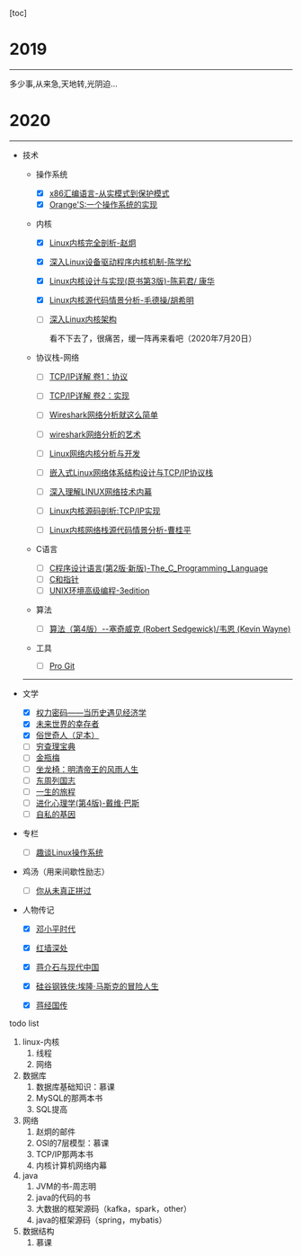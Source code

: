 [toc]



# 2019

---

多少事,从来急,天地转,光阴迫...

# 2020

---

* 技术

  * 操作系统

    * [x] [x86汇编语言-从实模式到保护模式](https://book.douban.com/subject/20492528/)
    * [x]  [Orange'S:一个操作系统的实现](https://book.douban.com/subject/3735649/)
    
  * 内核
  	* [x] [Linux内核完全剖析-赵炯](https://book.douban.com/subject/3229243/)
  	
  	* [x] [深入Linux设备驱动程序内核机制-陈学松](https://book.douban.com/subject/10433743/)
  	
  	* [x] [Linux内核设计与实现(原书第3版)-陈莉君/ 康华](https://book.douban.com/subject/6097773/)

  	* [x] [Linux内核源代码情景分析-毛德操/胡希明](https://book.douban.com/subject/1231584/)
  	
  	* [ ] [深入Linux内核架构](https://book.douban.com/subject/4843567/)
  	
  	  看不下去了，很痛苦，缓一阵再来看吧（2020年7月20日）
  	  
  	  
  	
  * 协议栈-网络
    * [ ] [TCP/IP详解 卷1：协议](https://book.douban.com/subject/1088054/)
    
    * [ ] [TCP/IP详解 卷2：实现](https://book.douban.com/subject/1087767/)
    
    * [ ] [Wireshark网络分析就这么简单](https://book.douban.com/subject/26268767/)
    
    * [ ] [wireshark网络分析的艺术](https://book.douban.com/subject/26710788/)
    
    * [ ] [Linux网络内核分析与开发](https://book.douban.com/subject/5064721/)
    
    * [ ] [嵌入式Linux网络体系结构设计与TCP/IP协议栈](https://book.douban.com/subject/6116393/)
    
    * [ ] [深入理解LINUX网络技术内幕](https://book.douban.com/subject/1834459/)
    
    * [ ] [Linux内核源码剖析:TCP/IP实现](https://book.douban.com/subject/5914256/)
    
    * [ ] [Linux内核网络栈源代码情景分析-曹桂平](https://book.douban.com/subject/4212924/)
    
      
    
  * C语言
  	* [ ] [C程序设计语言(第2版·新版)-The_C_Programming_Language](https://book.douban.com/subject/1139336/)
  	* [ ] [C和指针](https://book.douban.com/subject/3012360/)
  	* [ ] [UNIX环境高级编程-3edition](https://book.douban.com/subject/25900403/)

  * 算法
  	
  	* [ ] [算法（第4版）--塞奇威克 (Robert Sedgewick)/韦恩 (Kevin Wayne)](https://book.douban.com/subject/19952400/)

  * 工具

    - [ ] [Pro Git](https://book.douban.com/subject/3420144/)

    

  ---

* 文学
  - [x] [权力密码——当历史遇见经济学](https://book.douban.com/subject/30364261/)
  - [x] [未来世界的幸存者](https://book.douban.com/subject/30259509/)
  - [x] [俗世奇人（足本）](https://book.douban.com/subject/26691462/)
  - [ ] [穷查理宝典](https://book.douban.com/subject/26831789/)
  - [ ] [金瓶梅](https://book.douban.com/subject/1916451/)
  - [ ] [坐龙椅：明清帝王的风雨人生](https://book.douban.com/subject/30238062/)
  - [ ] [东周列国志]()
  - [ ] [一生的旅程](https://book.douban.com/subject/35009826/)
  - [ ] [进化心理学(第4版)-戴维·巴斯](https://book.douban.com/subject/26683297/)
  - [ ] [自私的基因](https://book.douban.com/subject/30309613/)
  
* 专栏
  
  - [ ] [趣谈Linux操作系统](https://time.geekbang.org/column/intro/164)

* 鸡汤（用来间歇性励志）
  
  - [ ] [你从未真正拼过](https://book.douban.com/subject/26882462/)



* 人物传记
  - [x] [邓小平时代](https://book.douban.com/subject/20424526/)
  - [x] [红墙深处](https://book.douban.com/subject/26670865/)
  - [x] [蒋介石与现代中国](https://book.douban.com/subject/10797092/)
  - [x] [硅谷钢铁侠:埃隆·马斯克的冒险人生](https://book.douban.com/subject/26759508/)
  - [x] [蒋经国传](https://book.douban.com/subject/5288371/)


todo list

1. linux-内核
   1. 线程
   2. 网络
2. 数据库
   1. 数据库基础知识：慕课
   2. MySQL的那两本书
   3. SQL提高
3. 网络
   1. 赵炯的邮件
   2. OSI的7层模型：慕课
   3. TCP/IP那两本书
   4. 内核计算机网络内幕
4. java
   1. JVM的书-周志明
   2. java的代码的书
   3. 大数据的框架源码（kafka，spark，other）
   4. java的框架源码（spring，mybatis）
5. 数据结构
   1. 慕课